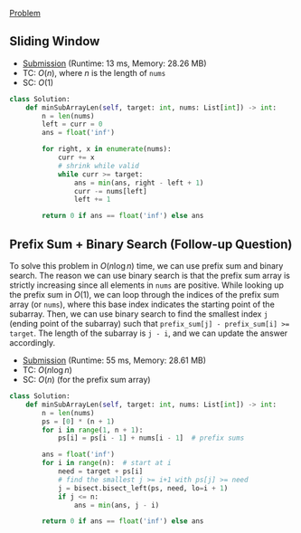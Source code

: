[Problem](https://leetcode.com/problems/minimum-size-subarray-sum/)

## Sliding Window

- [Submission](https://leetcode.com/problems/minimum-size-subarray-sum/submissions/1767716166/) (Runtime: 13 ms, Memory: 28.26 MB)
- TC: $O(n)$, where $n$ is the length of `nums`
- SC: $O(1)$

```python
class Solution:
    def minSubArrayLen(self, target: int, nums: List[int]) -> int:
        n = len(nums)
        left = curr = 0
        ans = float('inf')

        for right, x in enumerate(nums):
            curr += x
            # shrink while valid
            while curr >= target:
                ans = min(ans, right - left + 1)
                curr -= nums[left]
                left += 1

        return 0 if ans == float('inf') else ans

```

## Prefix Sum + Binary Search (Follow-up Question)

To solve this problem in $O(n \log n)$ time, we can use prefix sum and binary search. The reason we can use binary search is that the prefix sum array is strictly increasing  since all elements in `nums` are positive. While looking up the prefix sum in $O(1)$, we can loop through the indices of the prefix sum array (or `nums`), where this base index indicates the starting point of the subarray. Then, we can use binary search to find the smallest index `j` (ending point of the subarray) such that `prefix_sum[j] - prefix_sum[i] >= target`. The length of the subarray is `j - i`, and we can update the answer accordingly.

- [Submission](https://leetcode.com/problems/minimum-size-subarray-sum/submissions/1767719618/) (Runtime: 55 ms, Memory: 28.61 MB)
- TC: $O(n \log n)$
- SC: $O(n)$ (for the prefix sum array)

```python
class Solution:
    def minSubArrayLen(self, target: int, nums: List[int]) -> int:
        n = len(nums)
        ps = [0] * (n + 1)
        for i in range(1, n + 1):
            ps[i] = ps[i - 1] + nums[i - 1]  # prefix sums

        ans = float('inf')
        for i in range(n):  # start at i
            need = target + ps[i]
            # find the smallest j >= i+1 with ps[j] >= need
            j = bisect.bisect_left(ps, need, lo=i + 1)
            if j <= n:
                ans = min(ans, j - i)

        return 0 if ans == float('inf') else ans

```
